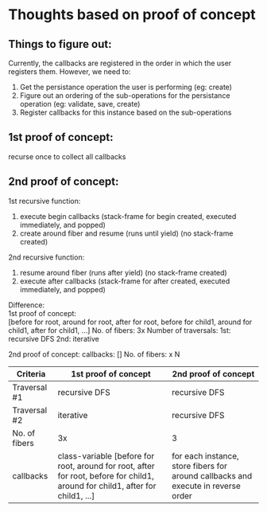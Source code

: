 # Thoughts based on proof of concept 

## Things to figure out: 
Currently, the callbacks are registered in the order in which the user registers them. 
However, we need to: 
1. Get the persistance operation the user is performing (eg: create)
2. Figure out an ordering of the sub-operations for the persistance operation (eg: validate, save, create)
3. Register callbacks for this instance based on the sub-operations

## 1st proof of concept: <br />
recurse once to collect all callbacks 

## 2nd proof of concept: <br />

1st recursive function: <br/>

1. execute begin callbacks (stack-frame for begin created, executed immediately, and popped)
2. create around fiber and resume (runs until yield) (no stack-frame created)

2nd recursive function: <br/>

1. resume around fiber (runs after yield) (no stack-frame created)
2. execute after callbacks (stack-frame for after created, executed immediately, and popped)

Difference: <br/>
1st proof of concept: <br/>
 [before for root, around for root, after for root, before for child1, around for child1, after for child1, ...]
No. of fibers: 3x
Number of traversals: 
1st: recursive DFS
2nd: iterative

2nd proof of concept: 
callbacks: []
No. of fibers: x
N

| Criteria | 1st proof of concept | 2nd proof of concept |
|----------|----------------------|----------------------|
| Traversal #1| recursive DFS | recursive DFS|
| Traversal #2 | iterative | recursive DFS | 
| No. of fibers | 3x | 3|
| callbacks | class-variable [before for root, around for root, after for root, before for child1, around for child1, after for child1, ...] | for each instance, store fibers for around callbacks and execute in reverse order